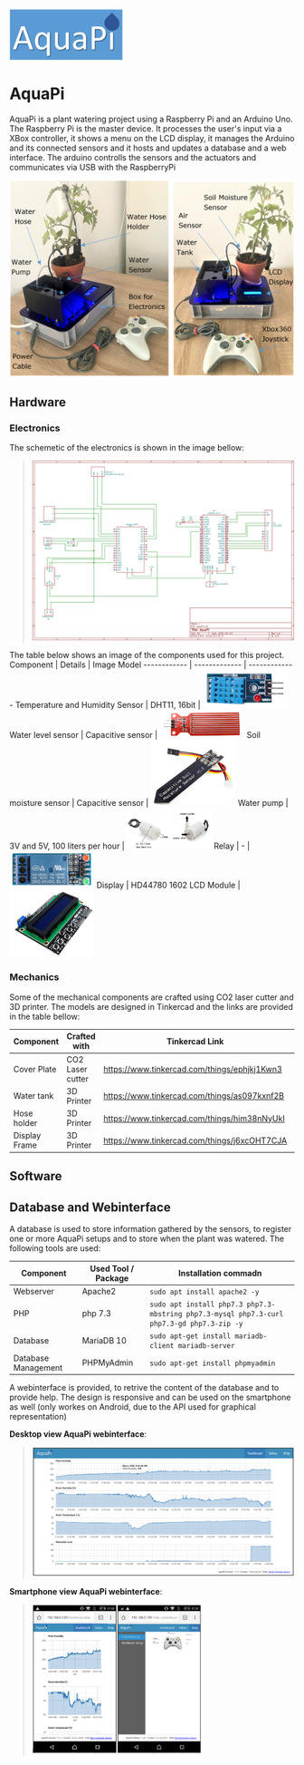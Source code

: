 <img src="https://github.com/SaKi1309/AquaPi/blob/main/imgs/aquapi_logo.png" width="200" />

# AquaPi
AquaPi is a plant watering project using a Raspberry Pi and an Arduino Uno. The Raspberry Pi is the master device. It processes the user's input via a XBox controller, it shows a menu on the LCD display, it manages the Arduino and its connected sensors and it hosts and updates a database and a web interface. The arduino controlls the sensors and the actuators and communicates via USB with the RaspberryPi

<img src="https://github.com/SaKi1309/AquaPi/blob/main/imgs/aquapi_setup.PNG" width="600" />

## Hardware

### Electronics

The schemetic of the electronics is shown in the image bellow:
> <img src="https://github.com/SaKi1309/AquaPi/blob/main/imgs/schematic.png" width="800" />

The table below shows an image of the components used for this project.
Component | Details | Image Model
------------ | ------------- | -------------
Temperature and Humidity Sensor | DHT11, 16bit |  <img src="https://github.com/SaKi1309/AquaPi/blob/main/imgs/temperatur.PNG" width="150" /> 
Water level sensor | Capacitive sensor |  <img src="https://github.com/SaKi1309/AquaPi/blob/main/imgs/waterlevel.PNG" width="150" /> 
Soil moisture sensor |  Capacitive sensor  | <img src="https://github.com/SaKi1309/AquaPi/blob/main/imgs/moisture.PNG" width="150" /> 
Water pump |  3V and 5V, 100 liters per hour  | <img src="https://github.com/SaKi1309/AquaPi/blob/main/imgs/waterpump.PNG" width="150" />
Relay |  -  | <img src="https://github.com/SaKi1309/AquaPi/blob/main/imgs/relay.PNG" width="150" />
Display |  HD44780 1602 LCD Module  | <img src="https://github.com/SaKi1309/AquaPi/blob/main/imgs/display.PNG" width="150" />


### Mechanics

Some of the mechanical components are crafted using CO2 laser cutter and 3D printer. The models are designed in Tinkercad and the links are provided in the table bellow:

Component | Crafted with |Tinkercad Link | Image Model
------------ | ------------- | ------------- | -------------
Cover Plate | CO2 Laser cutter| https://www.tinkercad.com/things/ephjkj1Kwn3 | <img src="https://github.com/SaKi1309/AquaPi/blob/main/imgs/coverplate.png" width="250" /> 
Water tank | 3D Printer | https://www.tinkercad.com/things/as097kxnf2B | <img src="https://github.com/SaKi1309/AquaPi/blob/main/imgs/watertank.PNG" width="250" /> 
Hose holder | 3D Printer | https://www.tinkercad.com/things/him38nNyUkI | <img src="https://github.com/SaKi1309/AquaPi/blob/main/imgs/hoseholder.PNG" width="250" /> 
Display Frame | 3D Printer | https://www.tinkercad.com/things/j6xcOHT7CJA | <img src="https://github.com/SaKi1309/AquaPi/blob/main/imgs/display_frame.PNG" width="250" />

## Software


## Database and Webinterface

A database is used to store information gathered by the sensors, to register one or more AquaPi setups and to store when the plant was watered.
The following tools are used:

Component | Used Tool / Package | Installation commadn
------------ | ------------- | -------------
Webserver | Apache2 | ``` sudo apt install apache2 -y ```
PHP| php 7.3 | ``` sudo apt install php7.3 php7.3-mbstring php7.3-mysql php7.3-curl php7.3-gd php7.3-zip -y ```
Database | MariaDB 10 | ``` sudo apt-get install mariadb-client mariadb-server ```
Database Management | PHPMyAdmin | ``` sudo apt-get install phpmyadmin ```

A webinterface is provided, to retrive the content of the database and to provide help. The design is responsive and can be used on the smartphone as well (only workes on Android, due to the API used for graphical representation)

**Desktop view AquaPi webinterface**:
> <img src="https://github.com/SaKi1309/AquaPi/blob/main/imgs/webinterface_desktop.PNG" width="800" />

**Smartphone view AquaPi webinterface**:
> <img src="https://github.com/SaKi1309/AquaPi/blob/main/imgs/webinterface_android.PNG" width="300" />
